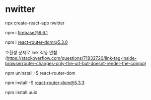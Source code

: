 # nwitter

npx create-react-app nwitter

npm i firebase@9.6.1

npm i react-router-dom@5.3.0

호환성 문제로 link 작동 안함 (https://stackoverflow.com/questions/71832720/link-tag-inside-browserrouter-changes-only-the-url-but-doesnt-render-the-compo)

npm uninstall -S react-router-dom

npm install -S react-router-dom@5.3.3

npm install uuid
